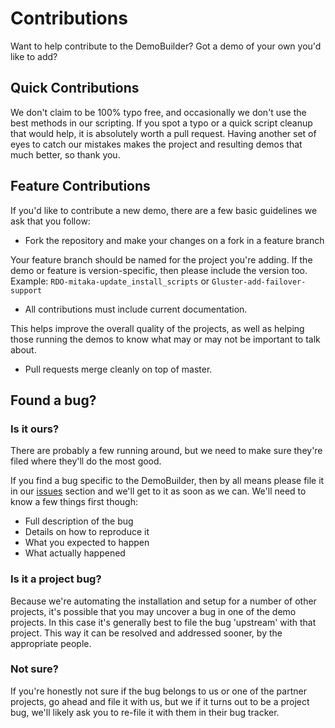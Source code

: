 # Contributions

Want to help contribute to the DemoBuilder? Got a demo of your own you'd like to add?


## Quick Contributions

We don't claim to be 100% typo free, and occasionally we don't use the best methods in our scripting. If you spot a typo or a quick script cleanup that would help, it is absolutely worth a pull request. Having another set of eyes to catch our mistakes makes the project and resulting demos that much better, so thank you.

## Feature Contributions

If you'd like to contribute a new demo, there are a few basic guidelines we ask that you follow:

* Fork the repository and make your changes on a fork in a feature branch

Your feature branch should be named for the project you're adding. If the demo or feature is version-specific, then please include the version too. Example: ```RDO-mitaka-update_install_scripts``` or ```Gluster-add-failover-support```

* All contributions must include current documentation.

This helps improve the overall quality of the projects, as well as helping those running the demos to know what may or may not be important to talk about.

* Pull requests merge cleanly on top of master.


## Found a bug?

### Is it ours?
There are probably a few running around, but we need to make sure they're filed where they'll do the most good.

If you find a bug specific to the DemoBuilder, then by all means please file it in our [issues](https://github.com/CentOS/demobuild/issues) section and we'll get to it as soon as we can. We'll need to know a few things first though:

* Full description of the bug
* Details on how to reproduce it
* What you expected to happen
* What actually happened


### Is it a project bug?

Because we're automating the installation and setup for a number of other projects, it's possible that you may uncover a bug in one of the demo projects. In this case it's generally best to file the bug 'upstream' with that project. This way it can be resolved and addressed sooner, by the appropriate people.



### Not sure?

If you're honestly not sure if the bug belongs to us or one of the partner projects, go ahead and file it with us, but we if it turns out to be a project bug, we'll likely ask you to re-file it with them in their bug tracker.
